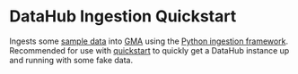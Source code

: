 # DataHub Ingestion Quickstart

Ingests some [sample data](../../metadata-ingestion/examples/mce_files/bootstrap_mce.json) into [GMA](../../docs/what/gma.md) using the [Python ingestion framework](../../metadata-ingestion). Recommended for use with [quickstart](../../docs/quickstart.md) to quickly get a DataHub instance up and running with some fake data.
